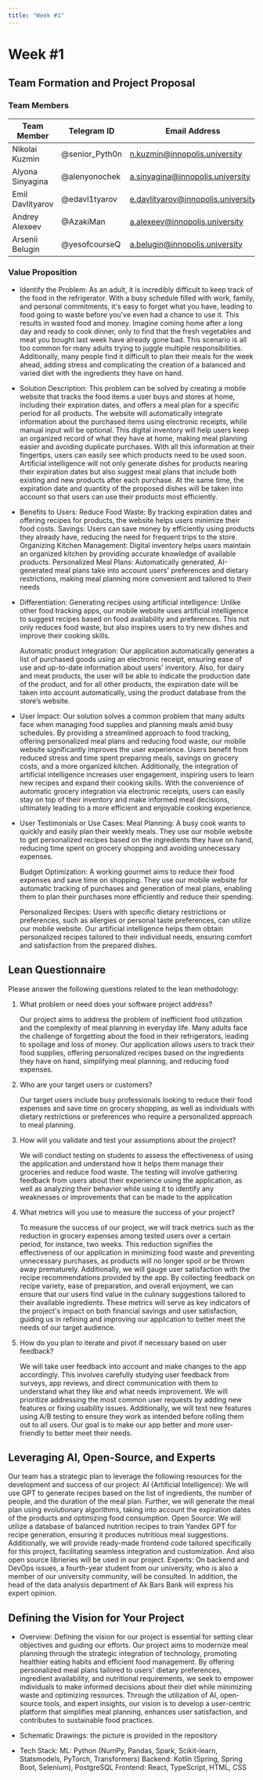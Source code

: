 ```yaml
---
title: "Week #1"
---
```


# Week #1

## **Team Formation and Project Proposal**

### **Team Members**

| Team Member              | Telegram ID   |        Email Address               |
|--------------------------|---------------|------------------------------------|
| Nikolai Kuzmin           | @senior_Pyth0n| n.kuzmin@innopolis.university      |
| Alyona Sinyagina         | @alenyonochek | a.sinyagina@innopolis.university   |
| Emil Davlityarov         | @edavl1tyarov | e.davlityarov@innopolis.university |
| Andrey Alexeev           | @AzakiMan     | a.alexeev@innopolis.university     |
| Arsenii Belugin          | @yesofcourseQ | a.belugin@innopolis.university     |

### **Value Proposition**

- Identify the Problem:
    As an adult, it is incredibly difficult to keep track of the food in the refrigerator. With a busy schedule filled with work, family, and personal commitments, it's easy to forget what you have, leading to food going to waste before you've even had a chance to use it. This results in wasted food and money. Imagine coming home after a long day and ready to cook dinner, only to find that the fresh vegetables and meat you bought last week have already gone bad. This scenario is all too common for many adults trying to juggle multiple responsibilities. Additionally, many people find it difficult to plan their meals for the week ahead, adding stress and complicating the creation of a balanced and varied diet with the ingredients they have on hand.

- Solution Description:
    This problem can be solved by creating a mobile website that tracks the food items a user buys and stores at home, including their expiration dates, and offers a meal plan for a specific period for all products. The website will automatically integrate information about the purchased items using electronic receipts, while manual input will be optional. This digital inventory will help users keep an organized record of what they have at home, making meal planning easier and avoiding duplicate purchases. With all this information at their fingertips, users can easily see which products need to be used soon. Artificial intelligence will not only generate dishes for products nearing their expiration dates but also suggest meal plans that include both existing and new products after each purchase. At the same time, the expiration date and quantity of the proposed dishes will be taken into account so that users can use their products most efficiently.

- Benefits to Users:
    Reduce Food Waste: By tracking expiration dates and offering recipes for products, the website helps users minimize their food costs.
    Savings: Users can save money by efficiently using products they already have, reducing the need for frequent trips to the store.
    Organizing Kitchen Management: Digital inventory helps users maintain an organized kitchen by providing accurate knowledge of available products.
    Personalized Meal Plans: Automatically generated, AI-generated meal plans take into account users' preferences and dietary restrictions, making meal planning more convenient and tailored to their needs

- Differentiation:
    Generating recipes using artificial intelligence:
    Unlike other food tracking apps, our mobile website uses artificial intelligence to suggest recipes based on food availability and preferences. This not only reduces food waste, but also inspires users to try new dishes and improve their cooking skills.

    Automatic product integration:
    Our application automatically generates a list of purchased goods using an electronic receipt, ensuring ease of use and up-to-date information about users' inventory. Also, for dairy and meat products, the user will be able to indicate the production date of the product, and for all other products, the expiration date will be taken into account automatically, using the product database from the store’s website.
    
- User Impact:
    Our solution solves a common problem that many adults face when managing food supplies and planning meals amid busy schedules. By providing a streamlined approach to food tracking, offering personalized meal plans and reducing food waste, our mobile website significantly improves the user experience. Users benefit from reduced stress and time spent preparing meals, savings on grocery costs, and a more organized kitchen. Additionally, the integration of artificial intelligence increases user engagement, inspiring users to learn new recipes and expand their cooking skills. With the convenience of automatic grocery integration via electronic receipts, users can easily stay on top of their inventory and make informed meal decisions, ultimately leading to a more efficient and enjoyable cooking experience.
    
- User Testimonials or Use Cases:
    Meal Planning: A busy cook wants to quickly and easily plan their weekly meals. They use our mobile website to get personalized recipes based on the ingredients they have on hand, reducing time spent on grocery shopping and avoiding unnecessary expenses.

    Budget Optimization: A working gourmet aims to reduce their food expenses and save time on shopping. They use our mobile website for automatic tracking of purchases and generation of meal plans, enabling them to plan their purchases more efficiently and reduce their spending.

    Personalized Recipes: Users with specific dietary restrictions or preferences, such as allergies or personal taste preferences, can utilize our mobile website. Our artificial intelligence helps them obtain personalized recipes tailored to their individual needs, ensuring comfort and satisfaction from the prepared dishes.
## **Lean Questionnaire**

Please answer the following questions related to the lean methodology:

1. What problem or need does your software project address? 
   
   Our project aims to address the problem of inefficient food utilization and the complexity of meal planning in everyday life. Many adults face the challenge of forgetting about the food in their refrigerators, leading to spoilage and loss of money. Our application allows users to track their food supplies, offering personalized recipes based on the ingredients they have on hand, simplifying meal planning, and reducing food expenses.

2. Who are your target users or customers?

   Our target users include busy professionals looking to reduce their food expenses and save time on grocery shopping, as well as individuals with dietary restrictions or preferences who require a personalized approach to meal planning.

3. How will you validate and test your assumptions about the project?
    
    We will conduct testing on students to assess the effectiveness of using the application and understand how it helps them manage their groceries and reduce food waste. The testing will involve gathering feedback from users about their experience using the application, as well as analyzing their behavior while using it to identify any weaknesses or improvements that can be made to the application

4. What metrics will you use to measure the success of your project?

    To measure the success of our project, we will track metrics such as the reduction in grocery expenses among tested users over a certain period, for instance, two weeks. This reduction signifies the effectiveness of our application in minimizing food waste and preventing unnecessary purchases, as products will no longer spoil or be thrown away prematurely. Additionally, we will gauge user satisfaction with the recipe recommendations provided by the app. By collecting feedback on recipe variety, ease of preparation, and overall enjoyment, we can ensure that our users find value in the culinary suggestions tailored to their available ingredients. These metrics will serve as key indicators of the project's impact on both financial savings and user satisfaction, guiding us in refining and improving our application to better meet the needs of our target audience.

   
5. How do you plan to iterate and pivot if necessary based on user feedback?

    We will take user feedback into account and make changes to the app accordingly. This involves carefully studying user feedback from surveys, app reviews, and direct communication with them to understand what they like and what needs improvement. We will prioritize addressing the most common user requests by adding new features or fixing usability issues. Additionally, we will test new features using A/B testing to ensure they work as intended before rolling them out to all users. Our goal is to make our app better and more user-friendly to better meet their needs.

   

## **Leveraging AI, Open-Source, and Experts**

Our team has a strategic plan to leverage the following resources for the development and success of our project:
    AI (Artificial Intelligence): We will use GPT to generate recipes based on the list of ingredients, the number of people, and the duration of the meal plan. Further, we will generate the meal plan using evolutionary algorithms, taking into account the expiration dates of the products and optimizing food consumption.
    Open Source: We will utilize a database of balanced nutrition recipes to train Yandex GPT for recipe generation, ensuring it produces nutritious meal suggestions. Additionally, we will provide ready-made frontend code tailored specifically for this project, facilitating seamless integration and customization. And also open source librieries will be used in our project.
    Experts: On backend and DevOps issues, a fourth-year student from our university, who is also a member of our university community, will be consulted. In addition, the head of the data analysis department of Ak Bars Bank will express his expert opinion.
    
    
## **Defining the Vision for Your Project**

- Overview: Defining the vision for our project is essential for setting clear objectives and guiding our efforts. Our project aims to modernize meal planning through the strategic integration of technology, promoting healthier eating habits and efficient food management. By offering personalized meal plans tailored to users' dietary preferences, ingredient availability, and nutritional requirements, we seek to empower individuals to make informed decisions about their diet while minimizing waste and optimizing resources. Through the utilization of AI, open-source tools, and expert insights, our vision is to develop a user-centric platform that simplifies meal planning, enhances user satisfaction, and contributes to sustainable food practices.

- Schematic Drawings: the picture is provided in the repository
    

- Tech Stack: 
ML: Python (NumPy, Pandas, Spark, Scikit-learn, Statsmodels, PyTorch, Transformers)
Backend: Kotlin (Spring, Spring Boot, Selenium), PostgreSQL
Frontend: React, TypeScript, HTML, CSS

